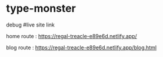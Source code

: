 # type-monster
debug
#live site link 

home route : https://regal-treacle-e89e6d.netlify.app/

blog route : https://regal-treacle-e89e6d.netlify.app/blog.html
